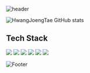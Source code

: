 ![header](https://capsule-render.vercel.app/api?type=waving&&color=auto&height=200&section=header&text=WELCOME&fontSize=70)


![HwangJoengTae GitHub stats](https://github-readme-stats.vercel.app/api?username=anuraghazra&show_icons=true)


## Tech Stack

 
<img src="https://img.shields.io/badge/JAVA-007396?style=for-the-badge&logo=OpenJDK&logoColor=white"> <img src="https://img.shields.io/badge/javascript-F7DF1E?style=for-the-badge&logo=javascript&logoColor=black"> <img src="https://img.shields.io/badge/oracle-F80000?style=for-the-badge&logo=oracle&logoColor=white"> <img src="https://img.shields.io/badge/mysql-4479A1?style=for-the-badge&logo=mysql&logoColor=white"> <img src="https://img.shields.io/badge/html-E34F26?style=for-the-badge&logo=html5&logoColor=white"> <img src="https://img.shields.io/badge/css-1572B6?style=for-the-badge&logo=css3&logoColor=white">

![Footer](https://capsule-render.vercel.app/api?type=waving&color=auto&height=200&section=footer)

